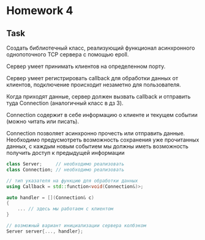 # Homework 4

## Task

Создать библиотечный класс, реализующий функционал асинхронного однопоточного TCP сервера с помощью epoll.

Сервер умеет принимать клиентов на определенном порту.

Сервер умеет регистрировать callback для обработки данных от клиентов, подключение происходит незаметно для пользователя.

Когда приходят данные, сервер должен вызвать callback и отправить туда Connection (аналогичный класс в дз 3).

Connection содержит в себе информацию о клиенте и текущем событии (можно читать или писать).

Connection позволяет асинхронно прочесть или отправить данные.
Необходимо предусмотреть возможность сохранения уже прочитанных данных, с каждым новым событием мы должны иметь возможность получить доступ к предыдущей информации

```cpp
class Server;     // необходимо реализовать
class Connection; // необходимо реализовать

// тип указателя на функцию для обработки данных
using Callback = std::function<void(Connection&)>;

auto handler = [](Connection& c)
{
    ... // здесь мы работаем с клиентом
}

// возможный вариант инициализации сервера колбэком
Server server{..., handler};
```
